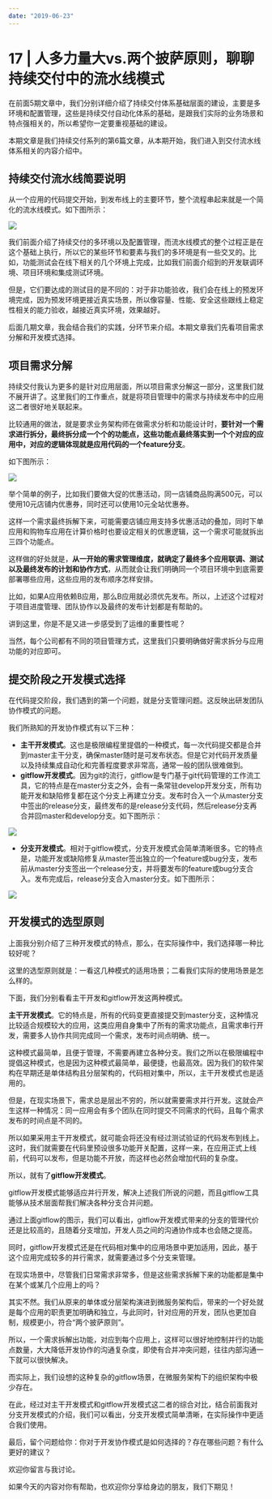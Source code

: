```yaml
---
date: "2019-06-23"
---  
```

      
# 17 | 人多力量大vs.两个披萨原则，聊聊持续交付中的流水线模式
在前面5期文章中，我们分别详细介绍了持续交付体系基础层面的建设，主要是多环境和配置管理，这些是持续交付自动化体系的基础，是跟我们实际的业务场景和特点强相关的，所以希望你一定要重视基础的建设。

本期文章是我们持续交付系列的第6篇文章，从本期开始，我们进入到交付流水线体系相关的内容介绍中。

## 持续交付流水线简要说明

从一个应用的代码提交开始，到发布线上的主要环节，整个流程串起来就是一个简化的流水线模式。如下图所示：

![](./httpsstatic001geekbangorgresourceimage4dd04dd0d31b8b6df7a3f0d58c7554a8e7d0.jpg)

我们前面介绍了持续交付的多环境以及配置管理，而流水线模式的整个过程正是在这个基础上执行，所以它的某些环节和要素与我们的多环境是有一些交叉的。比如，功能测试会在线下相关的几个环境上完成，比如我们前面介绍到的开发联调环境、项目环境和集成测试环境。

但是，它们要达成的测试目的是不同的：对于非功能验收，我们会在线上的预发环境完成，因为预发环境更接近真实场景，所以像容量、性能、安全这些跟线上稳定性相关的能力验收，越接近真实环境，效果越好。

后面几期文章，我会结合我们的实践，分环节来介绍。本期文章我们先看项目需求分解和开发模式选择。

## 项目需求分解

持续交付我认为更多的是针对应用层面，所以项目需求分解这一部分，这里我们就不展开讲了。这里我们的工作重点，就是将项目管理中的需求与持续发布中的应用这二者很好地关联起来。

比较通用的做法，就是要求业务架构师在做需求分析和功能设计时，**要针对一个需求进行拆分，最终拆分成一个个的功能点，这些功能点最终落实到一个个对应的应用中，对应的逻辑体现就是应用代码的一个feature分支**。

如下图所示：

![](./httpsstatic001geekbangorgresourceimage4969499a10123bf4b2b30aa90d6c04d78269.jpg)

举个简单的例子，比如我们要做大促的优惠活动，同一店铺商品购满500元，可以使用10元店铺内优惠券，同时还可以使用10元全站优惠券。

这样一个需求最终拆解下来，可能需要店铺应用支持多优惠活动的叠加，同时下单应用和购物车应用在计算价格时也要设定相关的优惠逻辑，这一个需求可能就拆出三四个功能点。

这样做的好处就是，**从一开始的需求管理维度，就确定了最终多个应用联调、测试以及最终发布的计划和协作方式**，从而就会让我们明确同一个项目环境中到底需要部署哪些应用，这些应用的发布顺序怎样安排。

比如，如果A应用依赖B应用，那么B应用就必须优先发布。所以，上述这个过程对于项目进度管理、团队协作以及最终的发布计划都是有帮助的。

讲到这里，你是不是又进一步感受到了运维的重要性呢？

<!-- [[[read_end]]] -->

当然，每个公司都有不同的项目管理方式，这里我们只要明确做好需求拆分与应用功能的对应即可。

## 提交阶段之开发模式选择

在代码提交阶段，我们遇到的第一个问题，就是分支管理问题。这反映出研发团队协作模式的问题。

我们所熟知的开发协作模式有以下三种：

* **主干开发模式**。这也是极限编程里提倡的一种模式，每一次代码提交都是合并到master主干分支，确保master随时是可发布状态。但是它对代码开发质量以及持续集成自动化和完善程度要求非常高，通常一般的团队很难做到。
* **gitflow开发模式**。因为git的流行，gitflow是专门基于git代码管理的工作流工具，它的特点是在master分支之外，会有一条常驻develop开发分支，所有功能开发和缺陷修复都在这个分支上再建立分支。发布时合入一个从master分支中签出的release分支，最终发布的是release分支代码，然后release分支再合并回master和develop分支。如下图所示：

![](./httpsstatic001geekbangorgresourceimagefd66fd8f8147903857b8b3297022b106ec66.jpg)

* **分支开发模式**。相对于gitflow模式，分支开发模式会简单清晰很多。它的特点是，功能开发或缺陷修复从master签出独立的一个feature或bug分支，发布前从master分支签出一个release分支，并将要发布的feature或bug分支合入。发布完成后，release分支合入master分支。如下图所示：

![](./httpsstatic001geekbangorgresourceimage747374118c699251e8e4371983adf6fd9973.jpg)

## 开发模式的选型原则

上面我分别介绍了三种开发模式的特点，那么，在实际操作中，我们选择哪一种比较好呢？

这里的选型原则就是：一看这几种模式的适用场景；二看我们实际的使用场景是怎么样的。

下面，我们分别看看主干开发和gitflow开发这两种模式。

**主干开发模式**。它的特点是，所有的代码变更直接提交到master分支，这种情况比较适合规模较大的应用，这类应用自身集中了所有的需求功能点，且需求串行开发，需要多人协作共同完成同一个需求，发布时间点明确、统一。

这种模式最简单，且便于管理，不需要再建立各种分支。我们之所以在极限编程中提倡这种模式，也是因为这种模式最简单，最便捷，也最高效。因为我们的软件架构在早期还是单体结构且分层架构的，代码相对集中，所以，主干开发模式也是适用的。

但是，在现实场景下，需求总是层出不穷的，所以就需要需求并行开发。这就会产生这样一种情况：同一应用会有多个团队在同时提交不同需求的代码，且每个需求发布的时间点是不同的。

所以如果采用主干开发模式，就可能会将还没有经过测试验证的代码发布到线上。这时，我们就需要在代码里预设很多功能开关配置，这样一来，在应用正式上线前，代码可以发布，但是功能不开放，而这样也必然会增加代码的复杂度。

所以，就有了**gitflow开发模式**。

gitflow开发模式能够适应并行开发，解决上述我们所说的问题，而且gitflow工具能够从技术层面帮我们解决各种分支合并问题。

通过上面gitflow的图示，我们可以看出，gitflow开发模式带来的分支的管理代价还是比较高的，且随着分支增加，开发人员之间的沟通协作成本也会随之提高。

同时，gitflow开发模式还是在代码相对集中的应用场景中更加适用，因此，基于这个应用完成较多的并行需求，就需要通过多个分支来管理。

在现实场景中，尽管我们日常需求非常多，但是这些需求拆解下来的功能都是集中在某个或某几个应用上的吗？

其实不然。我们从原来的单体或分层架构演进到微服务架构后，带来的一个好处就是每个应用的职责更加明确和独立，与此同时，针对应用的开发，团队也更加自制，规模更小，符合“两个披萨原则”。

所以，一个需求拆解出功能，对应到每个应用上，这样可以很好地控制并行的功能点数量，大大降低开发协作的沟通复杂度，即使有合并冲突问题，往往内部沟通一下就可以很快解决。

而实际上，我们设想的这种复杂的gitflow场景，在微服务架构下的组织架构中极少存在。

在此，经过对主干开发模式和gitflow开发模式这二者的综合对比，结合前面我对分支开发模式的介绍，我们可以看出，分支开发模式简单清晰，在实际操作中更适合我们使用。

最后，留个问题给你：你对于开发协作模式是如何选择的？存在哪些问题？有什么更好的建议？

欢迎你留言与我讨论。

如果今天的内容对你有帮助，也欢迎你分享给身边的朋友，我们下期见！
